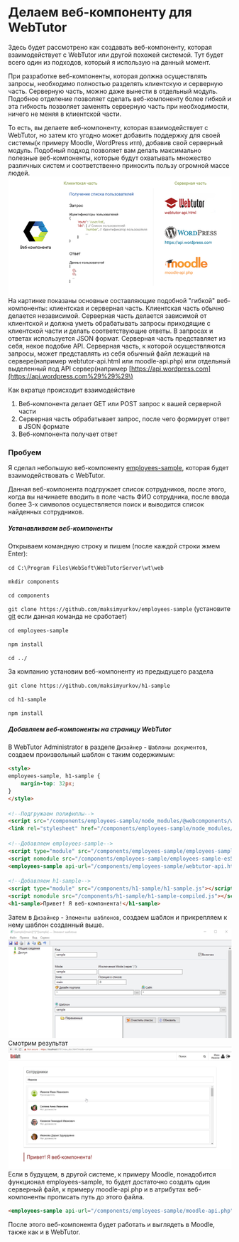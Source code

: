 # Делаем веб-компоненту для WebTutor

Здесь будет рассмотрено как создавать веб-компоненту, которая взаимодействует с WebTutor или другой похожей системой. Тут будет всего один из подходов, который я использую на данный момент.

При разработке веб-компоненты, которая должна осуществлять запросы, необходимо полностью разделять клиентскую и серверную часть. Серверную часть, можно даже вынести в отдельный модуль. Подобное отделение позволяет сделать веб-компоненту более гибкой и эта гибкость позволяет заменять серверную часть при необходимости, ничего не меняя в клиентской части.

То есть, вы делаете веб-компоненту, которая взаимодействует с WebTutor, но затем кто угодно может добавить поддержку для своей системы\(к примеру Moodle, WordPress итп\), добавив свой серверный модуль. Подобный подход позволяет вам делать максимально полезные веб-компоненты, которые будут охватывать множество различных систем и соответственно приносить пользу огромной массе людей. ![](/Development/MakeWebComponentForWebTutor/1.jpg)На картинке показаны основные составляющие подобной "гибкой" веб-компоненты: клиентская и серверная часть. Клиентская часть обычно делается независимой. Серверная часть делается зависимой от клиентской и должна уметь обрабатывать запросы приходящие с клиентской части и делать соответствующие ответы. В запросах и ответах используется JSON формат. Серверная часть представляет из себя, некое подобие API. Серверная часть, к которой осуществляются запросы, может представлять из себя обычный файл лежащий на сервере\(например webtutor-api.html или moodle-api.php\) или отдельный выделенный под API сервер\(например [https://api.wordpress.com](https://api.wordpress.com%29%29%29\)

Как вкратце происходит взаимодействие

1. Веб-компонента делает GET или POST запрос к вашей серверной части
2. Серверная часть обрабатывает запрос, после чего формирует ответ в JSON формате
3. Веб-компонента получает ответ

### Пробуем

Я сделал небольшую веб-компоненту [employees-sample](https://github.com/maksimyurkov/employees-sample), которая будет взаимодействовать с WebTutor.

Данная веб-компонента подгружает список сотрудников, после этого, когда вы начинаете вводить в поле часть ФИО сотрудника, после ввода более 3-х символов осуществляется поиск и выводится список найденных сотрудников.

##### Устанавливаем веб-компоненты

Открываем командную строку и пишем \(после каждой строки жмем Enter\):

`cd C:\Program Files\WebSoft\WebTutorServer\wt\web`

`mkdir components`

`cd components`

`git clone https://github.com/maksimyurkov/employees-sample` \(установите [git](https://git-scm.com/downloads) если данная команда не сработает\)

`cd employees-sample`

`npm install`

`cd ../`

За компанию установим веб-компоненту из предыдущего раздела

`git clone https://github.com/maksimyurkov/h1-sample`

`cd h1-sample`

`npm install`

##### Добавляем веб-компоненты на страницу WebTutor

В WebTutor Administrator в разделе `Дизайнер` - `Шаблоны документов`, создаем произвольный шаблон с таким содержимым:

```html
<style>
employees-sample, h1-sample {
    margin-top: 32px;
}
</style>

<!--Подгружаем полифиллы-->
<script src="/components/employees-sample/node_modules/@webcomponents/webcomponentsjs/webcomponents-lite.js"></script>
<link rel="stylesheet" href="/components/employees-sample/node_modules/cleanslate/cleanslate.css">

<!--Добавляем employees-sample-->
<script type="module" src="/components/employees-sample/employees-sample-es6.js"></script>
<script nomodule src="/components/employees-sample/employees-sample-es5.js"></script>
<employees-sample api-url="/components/employees-sample/webtutor-api.html" default-avatar-url="/components/employees-sample/default-avatar.jpg"></employees-sample>

<!--Добавляем h1-sample-->
<script type="module" src="/components/h1-sample/h1-sample.js"></script>
<script nomodule src="/components/h1-sample/h1-sample-compiled.js"></script>
<h1-sample>Привет! Я веб-компонента!</h1-sample>
```

Затем в `Дизайнер` - `Элементы шаблонов`, создаем шаблон и прикрепляем к нему шаблон созданный выше.  
![](/Development/MakeWebComponentForWebTutor/2.jpg)Смотрим результат  
![](/Development/MakeWebComponentForWebTutor/3.jpg)Если в будущем, в другой системе, к примеру Moodle, понадобится функционал employees-sample, то будет достаточно создать один серверный файл, к примеру moodle-api.php и в атрибутах веб-компоненты прописать путь до этого файла.

```html
<employees-sample api-url="/components/employees-sample/moodle-api.php" default-avatar-url="/components/employees-sample/default-avatar.jpg"></employees-sample>
```

После этого веб-компонента будет работать и выглядеть в Moodle, также как и в WebTutor.

